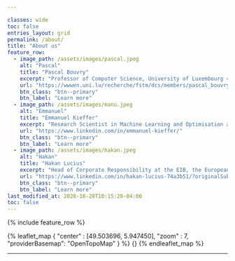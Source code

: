 ```yaml
---

classes: wide
toc: false
entries_layout: grid
permalink: /about/
title: "About us"
feature_row:
  - image_path: /assets/images/pascal.jpeg
    alt: "Pascal"
    title: "Pascal Bouvry"
    excerpt: "Professor of Computer Science, University of Luxembourg <br /> Chief Executive Officer at LuxProvide SA "
    url: "https://wwwen.uni.lu/recherche/fstm/dcs/members/pascal_bouvry/"
    btn_class: "btn--primary"
    btn_label: "Learn more"
  - image_path: /assets/images/manu.jpeg
    alt: "Emmanuel"
    title: "Emmanuel Kieffer"
    excerpt: "Research Scientist in Machine Learning and Optimisation at the University of Luxembourg; PhD obtained with highest distinction "
    url: "https://www.linkedin.com/in/emmanuel-kieffer/"
    btn_class: "btn--primary"
    btn_label: "Learn more"
  - image_path: /assets/images/hakan.jpeg
    alt: "Hakan"
    title: "Hakan Lucius"
    excerpt: "Head of Corporate Responsibility at the EIB, the European Union’s bank, covering sustainability and stakeholder engagement."
    url: "https://www.linkedin.com/in/hakan-lucius-74a3b51/?originalSubdomain=lu"
    btn_class: "btn--primary"
    btn_label: "Learn more"      
last_modified_at: 2020-10-28T10:15:20-04:00
toc: false
---
```


{% include feature_row %}

{% leaflet_map { "center" : [49.503696, 5.947450],
                 "zoom" : 7,
                 "providerBasemap": "OpenTopoMap" } %}
    {}
{% endleaflet_map %}

---

